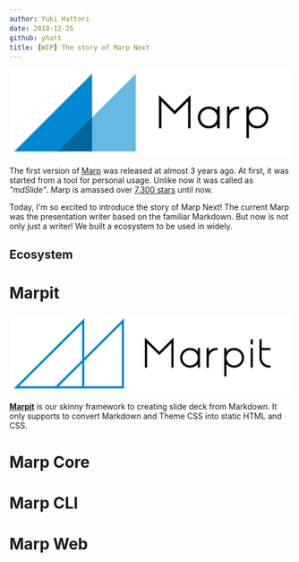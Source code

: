 ```yaml
---
author: Yuki Hattori
date: 2018-12-25
github: yhatt
title: [WIP] The story of Marp Next
---
```


![Marp](marp.png)

The first version of [Marp](https://yhatt.github.io/marp/) was released at almost 3 years ago. At first, it was started from a tool for personal usage. Unlike now it was called as _"mdSlide"_. Marp is amassed over [7,300 stars](https://github.com/yhatt/marp/stargazers) until now.

Today, I'm so excited to introduce the story of Marp Next! The current Marp was the presentation writer based on the familiar Markdown. But now is not only just a writer! We built a ecosystem to be used in widely.

<!-- more -->

## Ecosystem

# Marpit

![Marpit](marpit.png)

**[Marpit]** is our skinny framework to creating slide deck from Markdown. It only supports to convert Markdown and Theme CSS into static HTML and CSS.

[marpit]: https://marpit.marp.app/

# Marp Core

# Marp CLI

# Marp Web
